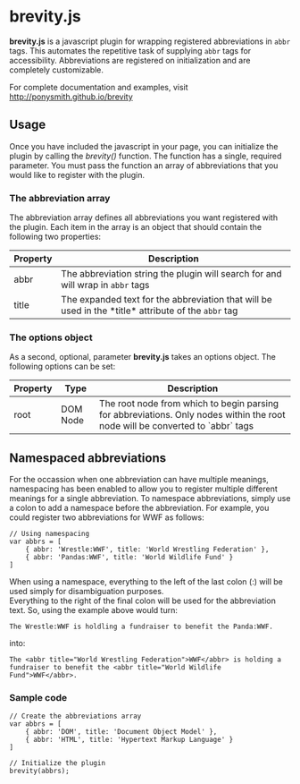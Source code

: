 brevity.js
==========

**brevity.js** is a javascript plugin for wrapping registered abbreviations in `abbr` tags.  This automates the repetitive task of supplying `abbr` tags
for accessibility.  Abbreviations are registered on initialization and are completely customizable.


For complete documentation and examples, visit http://ponysmith.github.io/brevity


## Usage ##

Once you have included the javascript in your page, you can initialize the plugin by calling the *brevity()* function.  The function has a single, required parameter.  You must pass the function an array of abbreviations that you would like to register with the plugin.



### The abbreviation array ###

The abbreviation array defines  all abbreviations you want registered with the plugin.  Each item in the array is an object that should contain the following two properties:

<table summary="Required properties in abbreviation objects for brevity.js">
	<thead>
		<tr>
			<th scope="col">Property</th>
			<th scope="col">Description</th>
		</tr>
	</thead>
	<tbody>
		<tr>
			<td>abbr</td>
			<td>The abbreviation string the plugin will search for and will wrap in <code>abbr</code> tags</td>
		</tr>
		<tr>
			<td>title</td>
			<td>The expanded text for the abbreviation that will be used in the *title* attribute of the <code>abbr</code> tag</td>
		</tr>
	</tbody>
</table>



### The options object ###

As a second, optional, parameter **brevity.js** takes an options object.  The following options can be set:

<table summary="Required properties in abbreviation objects for brevity.js">
	<thead>
		<tr>
			<th scope="col">Property</th>
			<th scope="col">Type</th>
			<th scope="col">Description</th>
		</tr>
	</thead>
	<tbody>
		<tr>
			<td>root</td>
			<td>DOM Node</td>
			<td>The root node from which to begin parsing for abbreviations.  Only nodes within the root node will be converted to `abbr` tags</td>
		</tr>
	</tbody>
</table>




## Namespaced abbreviations ##

For the occassion when one abbreviation can have multiple meanings, namespacing has been enabled to allow you to register multiple different meanings for a single abbreviation.
To namespace abbreviations, simply use a colon to add a namespace before the abbreviation.  For example, you could register two abbreviations for WWF as follows:

	// Using namespacing
	var abbrs = [
		{ abbr: 'Wrestle:WWF', title: 'World Wrestling Federation' },
		{ abbr: 'Pandas:WWF', title: 'World Wildlife Fund' }
	]
	
When using a namespace, everything to the left of the last colon (:) will be used simply for disambiguation purposes.  
Everything to the right of the final colon will be used for the abbreviation text.  So, using the example above would turn:

	The Wrestle:WWF is holdling a fundraiser to benefit the Panda:WWF.
	
into:

	The <abbr title="World Wrestling Federation">WWF</abbr> is holding a fundraiser to benefit the <abbr title="World Wildlife Fund">WWF</abbr>.




### Sample code ###

	// Create the abbreviations array
	var abbrs = [
		{ abbr: 'DOM', title: 'Document Object Model' },
		{ abbr: 'HTML', title: 'Hypertext Markup Language' }
	]

	// Initialize the plugin
	brevity(abbrs);



